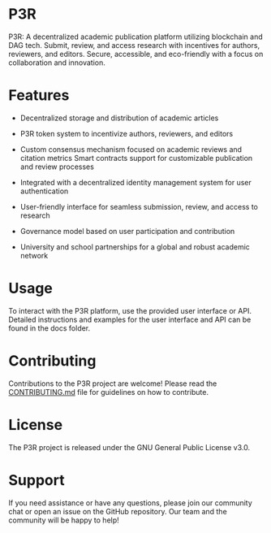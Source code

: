 # P3R
P3R: A decentralized academic publication platform utilizing blockchain and DAG tech. Submit, review, and access research with incentives for authors, reviewers, and editors. Secure, accessible, and eco-friendly with a focus on collaboration and innovation.

# Features
- Decentralized storage and distribution of academic articles

- P3R token system to incentivize authors, reviewers, and editors

- Custom consensus mechanism focused on academic reviews and citation metrics
Smart contracts support for customizable publication and review processes

- Integrated with a decentralized identity management system for user authentication

- User-friendly interface for seamless submission, review, and access to research

- Governance model based on user participation and contribution

- University and school partnerships for a global and robust academic network


# Usage
To interact with the P3R platform, use the provided user interface or API. Detailed instructions and examples for the user interface and API can be found in the docs folder.

# Contributing
Contributions to the P3R project are welcome! Please read the [CONTRIBUTING.md](CONTRIBUTING.md) file for guidelines on how to contribute.

# License
The P3R project is released under the GNU General Public License v3.0.

# Support
If you need assistance or have any questions, please join our community chat or open an issue on the GitHub repository. Our team and the community will be happy to help!
